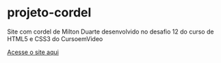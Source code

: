 # projeto-cordel
Site com cordel de Milton Duarte desenvolvido no desafio 12 do curso de HTML5 e CSS3 do CursoemVideo

<a href="https://ericahanemann.github.io/projeto-cordel/">Acesse o site aqui</a>
